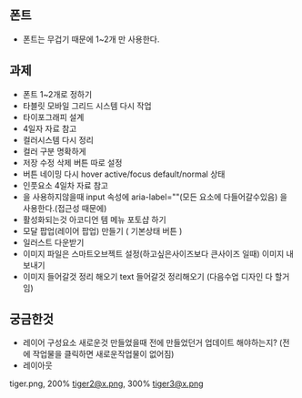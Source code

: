 ## 폰트 
- 폰트는 무겁기 때문에 1~2개 만 사용한다. 
## 과제 
- 폰트 1~2개로 정하기 
- 타블릿 모바일 그리드 시스템 다시 작업
- 타이포그래피 설계 
- 4일자 자료 참고
- 컬러시스템 다시 정리 
- 컬러 구분 명확하게 
- 저장 수정 삭제 버튼 따로 설정 
- 버튼 네이밍 다시 hover active/focus default/normal 상태
- 인풋요소 4일차 자료 참고 
- <label>을 사용하지않을때 input 속성에 aria-label=""(모든 요소에 다들어갈수있음) 을 사용한다.(접근성 때문에)
- 활성화되는것 아코디언 템 메뉴 포토샵 하기 
- 모달 팝업(레이어 팝업) 만들기 ( 기본상태 버튼 )
- 일러스트 다운받기
- 이미지 파일은 스마트오브젝트 설정(하고싶은사이즈보다 큰사이즈 일때) 이미지 내보내기 
- 이미지 들어갈것 정리 해오기 text 들어갈것 정리해오기 (다음수업 디자인 다 할거임)

## 궁금한것 
- 레이어 구성요소 새로운것 만들었을때 전에 만들었던거 업데이트 해야하는지? (전에 작업물을 클릭하면 새로운작업물이 없어짐)
- 레이아웃 

tiger.png, 200% tiger2@x.png, 300% tiger3@x.png